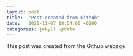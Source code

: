 ```yaml
---
layout: post
title:  "Post created from Github"
date:   2020-11-07 18:54:00 +0100
categories: jekyll update
---
```

This post was created from the Github webage.

